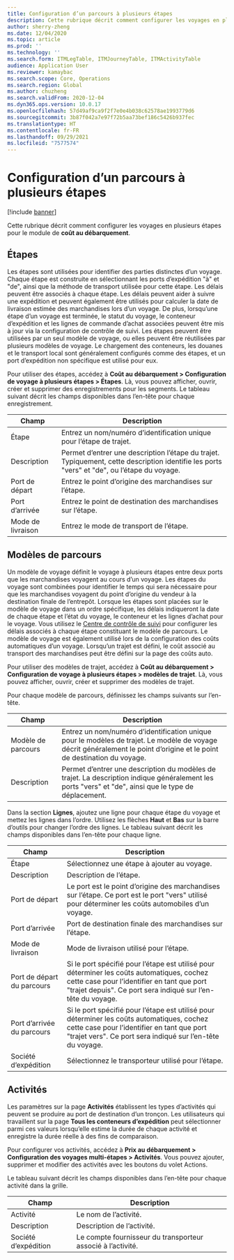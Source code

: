 ```yaml
---
title: Configuration d’un parcours à plusieurs étapes
description: Cette rubrique décrit comment configurer les voyages en plusieurs étapes pour le module de coût au débarquement.
author: sherry-zheng
ms.date: 12/04/2020
ms.topic: article
ms.prod: ''
ms.technology: ''
ms.search.form: ITMLegTable, ITMJourneyTable, ITMActivityTable
audience: Application User
ms.reviewer: kamaybac
ms.search.scope: Core, Operations
ms.search.region: Global
ms.author: chuzheng
ms.search.validFrom: 2020-12-04
ms.dyn365.ops.version: 10.0.17
ms.openlocfilehash: 57d49af9ca9f2f7e0e4b038c62578ae1993779d6
ms.sourcegitcommit: 3b87f042a7e97f72b5aa73bef186c5426b937fec
ms.translationtype: HT
ms.contentlocale: fr-FR
ms.lasthandoff: 09/29/2021
ms.locfileid: "7577574"
---
```

# <a name="multi-leg-journey-setup"></a>Configuration d’un parcours à plusieurs étapes

[!include [banner](../../includes/banner.md)]

Cette rubrique décrit comment configurer les voyages en plusieurs étapes pour le module de **coût au débarquement**.

## <a name="legs"></a>Étapes

Les étapes sont utilisées pour identifier des parties distinctes d’un voyage. Chaque étape est construite en sélectionnant les ports d’expédition "à" et "de", ainsi que la méthode de transport utilisée pour cette étape. Les délais peuvent être associés à chaque étape. Les délais peuvent aider à suivre une expédition et peuvent également être utilisés pour calculer la date de livraison estimée des marchandises lors d’un voyage. De plus, lorsqu’une étape d’un voyage est terminée, le statut du voyage, le conteneur d’expédition et les lignes de commande d’achat associées peuvent être mis à jour via la configuration de contrôle de suivi. Les étapes peuvent être utilisées par un seul modèle de voyage, ou elles peuvent être réutilisées par plusieurs modèles de voyage. Le chargement des conteneurs, les douanes et le transport local sont généralement configurés comme des étapes, et un port d’expédition non spécifique est utilisé pour eux.

Pour utiliser des étapes, accédez à **Coût au débarquement \> Configuration de voyage à plusieurs étapes \> Étapes**. Là, vous pouvez afficher, ouvrir, créer et supprimer des enregistrements pour les segments. Le tableau suivant décrit les champs disponibles dans l’en-tête pour chaque enregistrement.

| Champ | Description |
|---|---|
| Étape | Entrez un nom/numéro d’identification unique pour l’étape de trajet. |
| Description | Permet d’entrer une description l’étape du trajet. Typiquement, cette description identifie les ports "vers" et "de", ou l’étape du voyage. |
| Port de départ | Entrez le point d’origine des marchandises sur l’étape. |
| Port d’arrivée | Entrez le point de destination des marchandises sur l’étape. |
| Mode de livraison | Entrez le mode de transport de l’étape. |

## <a name="journey-templates"></a>Modèles de parcours

Un modèle de voyage définit le voyage à plusieurs étapes entre deux ports que les marchandises voyagent au cours d’un voyage. Les étapes du voyage sont combinées pour identifier le temps qui sera nécessaire pour que les marchandises voyagent du point d’origine du vendeur à la destination finale de l’entrepôt. Lorsque les étapes sont placées sur le modèle de voyage dans un ordre spécifique, les délais indiqueront la date de chaque étape et l’état du voyage, le conteneur et les lignes d’achat pour le voyage. Vous utilisez le [Centre de contrôle de suivi](delivery-information-setup.md) pour configurer les délais associés à chaque étape constituant le modèle de parcours. Le modèle de voyage est également utilisé lors de la configuration des coûts automatiques d’un voyage. Lorsqu’un trajet est défini, le coût associé au transport des marchandises peut être défini sur la page des coûts auto.

Pour utiliser des modèles de trajet, accédez à **Coût au débarquement \> Configuration de voyage à plusieurs étapes \> modèles de trajet**. Là, vous pouvez afficher, ouvrir, créer et supprimer des modèles de trajet.

Pour chaque modèle de parcours, définissez les champs suivants sur l’en-tête.

| Champ | Description |
|---|---|
| Modèle de parcours | Entrez un nom/numéro d’identification unique pour le modèles de trajet. Le modèle de voyage décrit généralement le point d’origine et le point de destination du voyage. |
| Description | Permet d’entrer une description du modèles de trajet. La description indique généralement les ports "vers" et "de", ainsi que le type de déplacement. |

Dans la section **Lignes**, ajoutez une ligne pour chaque étape du voyage et mettez les lignes dans l’ordre. Utilisez les flèches **Haut** et **Bas** sur la barre d’outils pour changer l’ordre des lignes. Le tableau suivant décrit les champs disponibles dans l’en-tête pour chaque ligne.

| Champ | Description |
|---|---|
| Étape | Sélectionnez une étape à ajouter au voyage. |
| Description | Description de l’étape. |
| Port de départ | Le port est le point d’origine des marchandises sur l’étape. Ce port est le port "vers" utilisé pour déterminer les coûts automobiles d’un voyage. |
| Port d’arrivée | Port de destination finale des marchandises sur l’étape. |
| Mode de livraison | Mode de livraison utilisé pour l’étape. |
| Port de départ du parcours | Si le port spécifié pour l’étape est utilisé pour déterminer les coûts automatiques, cochez cette case pour l’identifier en tant que port "trajet depuis". Ce port sera indiqué sur l’en-tête du voyage. |
| Port d’arrivée du parcours | Si le port spécifié pour l’étape est utilisé pour déterminer les coûts automatiques, cochez cette case pour l’identifier en tant que port "trajet vers". Ce port sera indiqué sur l’en-tête du voyage. |
| Société d’expédition | Sélectionnez le transporteur utilisé pour l’étape. |

## <a name="activities"></a>Activités

Les paramètres sur la page **Activités** établissent les types d’activités qui peuvent se produire au port de destination d’un tronçon. Les utilisateurs qui travaillent sur la page **Tous les conteneurs d’expédition** peut sélectionner parmi ces valeurs lorsqu’elle estime la durée de chaque activité et enregistre la durée réelle à des fins de comparaison.

Pour configurer vos activités, accédez à **Prix au débarquement \> Configuration des voyages multi-étapes \> Activités**. Vous pouvez ajouter, supprimer et modifier des activités avec les boutons du volet Actions.

Le tableau suivant décrit les champs disponibles dans l’en-tête pour chaque activité dans la grille.

| Champ | Description |
|---|---|
| Activité | Le nom de l’activité. |
| Description | Description de l’activité. |
| Société d’expédition | Le compte fournisseur du transporteur associé à l’activité. |
